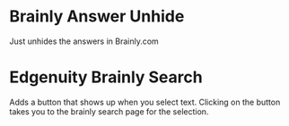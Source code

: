 # Brainly Answer Unhide

Just unhides the answers in Brainly.com

# Edgenuity Brainly Search

Adds a button that shows up when you select text. Clicking on the button takes you to the brainly search page for the selection.
